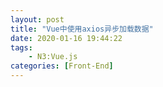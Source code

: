 ```yaml
---
layout: post
title: "Vue中使用axios异步加载数据"
date: 2020-01-16 19:44:22
tags: 
    - N3:Vue.js
categories: [Front-End]
---
```

